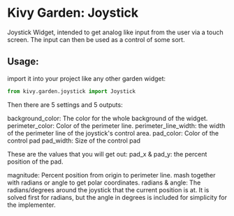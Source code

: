 # Kivy Garden: Joystick
Joystick Widget, intended to get analog like input from the user via a touch screen. The input can then be used as a control of some sort. 

## Usage:

import it into your project like any other garden widget:

``` python
from kivy.garden.joystick import Joystick
```

Then there are 5 settings and 5 outputs:

background_color: The color for the whole background of the widget.
perimeter_color: Color of the perimeter line.
perimeter_line_width: the width of the perimeter line of the joystick's control area.
pad_color: Color of the control pad
pad_width: Size of the control pad

These are the values that you will get out:
pad_x & pad_y: the percent position of the pad. 

magnitude: Percent position from origin to perimeter line. mash together with radians or angle to get polar coordinates.
radians & angle: The radians/degrees around the joystick that the current position is at. It is solved first for radians, but the angle in degrees is included for simplicity for the implementer.
